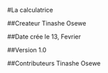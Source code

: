 #La calculatrice

##Createur
Tinashe Osewe

##Date crée
le 13, Fevrier

##Version
1.0

##Contributeurs
Tinashe Osewe